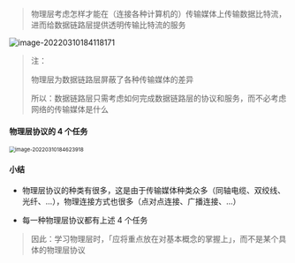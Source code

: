 > 物理层考虑怎样才能在（连接各种计算机的）传输媒体上传输数据比特流，进而给数据链路层提供透明传输比特流的服务

![image-20220310184118171](https://gitee.com/pj-l/imgs-1/raw/master/image-20220310184118171.png)

> 注：
> 
> 物理层为数据链路层屏蔽了各种传输媒体的差异
> 
> 所以：数据链路层只需考虑如何完成数据链路层的协议和服务，而不必考虑网络的传输媒体是什么

#### 物理层协议的 4 个任务

<img src="https://gitee.com/pj-l/imgs-1/raw/master/image-20220310184623918.png" alt="image-20220310184623918" style="zoom: 67%;" />

#### 小结

- 物理层协议的种类有很多，这是由于传输媒体种类众多（同轴电缆、双绞线、光纤、...），物理连接方式也很多（点对点连接、广播连接、...）

- 每一种物理层协议都有上述 4 个任务

> 因此：学习物理层时，「应将重点放在对基本概念的掌握上」，而不是某个具体的物理层协议 
